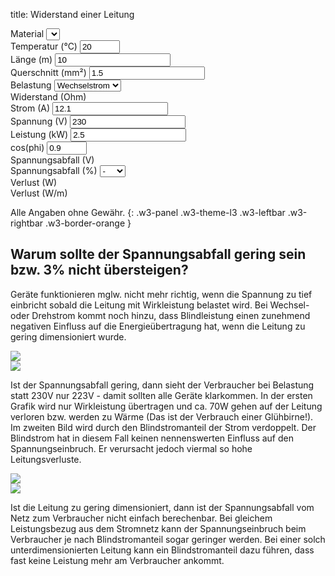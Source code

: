 title: Widerstand einer Leitung

<div class="w3-row-padding" style="padding-left: 0px;">
  <div class="w3-quarter">
    <label for="materials">Material</label>
    <select class="w3-select w3-border w3-theme-l1" name="materials" id="materials" onChange="calcWireResistance();"></select>
  </div>
  <div class="w3-quarter">
    <label for="temperature">Temperatur (°C)</label>
    <input class="w3-input w3-border w3-hover-theme w3-theme-l1" name="temperature" id="temperature" type="number" min="0" max="100" value="20" onChange="calcWireResistance();">
  </div>
  <div class="w3-quarter">
    <label for="wire-length">Länge (m)</label>
    <input class="w3-input w3-border w3-hover-theme w3-theme-l1" name="wire-length" id="wire-length" type="number" min="0.01" value="10" onChange="calcWireResistance();">
  </div>
  <div class="w3-quarter">
    <label for="cross-section">Querschnitt (mm²)</label>
    <input class="w3-input w3-border w3-hover-theme w3-theme-l1" name="cross-section" id="cross-section" type="number" min="0.1" value="1.5" onChange="calcWireResistance();">
  </div>
</div>

<div class="w3-row-padding" style="padding-left: 0px;">
  <div class="w3-quarter">
    <label for="wire-load">Belastung</label>
    <select class="w3-select w3-border w3-theme-l1" name="wire-load" id="wire-load" onChange="changeLoad();">
      <option value="1">Einzelleiter</option>
      <option value="2">Gleichstrom</option>
      <option value="2" selected>Wechselstrom</option>
      <option value="1.732">Drehstrom</option>
    </select>
  </div>
  <div class="w3-quarter">
    <label for="wire-resist">Widerstand (Ohm)</label>
    <pre style="margin-top: 0px !important; margin-bottom: 0px !important;"><code id="wire-resist" name="wire-resist"></code></pre>
  </div>
</div>

<div class="w3-row-padding" style="padding-left: 0px;">
  <div class="w3-quarter">
    <label for="current">Strom (A)</label>
    <input class="w3-input w3-border w3-hover-theme w3-theme-l1" name="current" id="current" type="number" min="0" value="12.1" onChange="calcPower();">
  </div>
  <div class="w3-quarter">
    <label for="voltage">Spannung (V)</label>
    <input class="w3-input w3-border w3-hover-theme w3-theme-l1" name="voltage" id="voltage" type="number" min="0" value="230" onChange="calcPower();">
  </div>
  <div class="w3-quarter">
    <label for="power">Leistung (kW)</label>
    <input class="w3-input w3-border w3-hover-theme w3-theme-l1" name="power" id="power" type="number" min="0" value="2.5" onChange="calcCurrent();">
  </div>
  <div class="w3-quarter" id="cosphi-input">
    <label for="cosphi">cos(phi)</label>
    <input class="w3-input w3-border w3-hover-theme w3-theme-l1" name="cosphi" id="cosphi" type="number" min="0.8" max="1" value="0.9" onChange="calcCurrent();">
  </div>
</div>

<div class="w3-row-padding" style="padding-left: 0px;">
  <div class="w3-quarter">
    <label for="wire-voltage-drop">Spannungsabfall (V)</label>
    <pre style="margin-top: 0px !important; margin-bottom: 0px !important;"><code id="wire-voltage-drop" name="wire-voltage-drop"></code></pre>
  </div>
  <div class="w3-quarter">
    <label for="wire-vpercent-drop">Spannungsabfall (%)</label>
    <select class="w3-select w3-border w3-theme-l1" name="wire-vpercent-drop" id="wire-vpercent-drop" onclick="calculateCrossSection();">
      <option value="0" disabled selected>-</option>
      <option value="0.5">0,5</option>
      <option value="1">1</option>
      <option value="2">2</option>
      <option value="3">3</option>
    </select>
  </div>
  <div class="w3-quarter">
    <label for="wire-losses">Verlust (W)</label>
    <pre style="margin-top: 0px !important; margin-bottom: 0px !important;"><code id="wire-losses" name="wire-losses"></code></pre>
  </div>
  <div class="w3-quarter">
    <label for="wire-losses-perm">Verlust (W/m)</label>
    <pre style="margin-top: 0px !important; margin-bottom: 0px !important;"><code id="wire-losses-perm" name="wire-losses-perm"></code></pre>
  </div>
</div>

Alle Angaben ohne Gewähr.
{: .w3-panel .w3-theme-l3 .w3-leftbar .w3-rightbar .w3-border-orange }

## Warum sollte der Spannungsabfall gering sein bzw. 3% nicht übersteigen?

Geräte funktionieren mglw. nicht mehr richtig, wenn die Spannung zu tief einbricht sobald die Leitung mit Wirkleistung belastet wird.
Bei Wechsel- oder Drehstrom kommt noch hinzu, dass Blindleistung einen zunehmend negativen Einfluss auf die Energieübertragung hat,
wenn die Leitung zu gering dimensioniert wurde.

<div class="w3-cell-row">
  <div class="w3-cell w3-container w3-mobile">
    <img src="cosphi10ud03.svg">
  </div>
  <div class="w3-cell w3-container w3-mobile">
    <img src="cosphi05ud03.svg">
  </div>
</div>

Ist der Spannungsabfall gering, dann sieht der Verbraucher bei Belastung statt 230V nur 223V - damit sollten alle Geräte klarkommen.
In der ersten Grafik wird nur Wirkleistung übertragen und ca. 70W gehen auf der Leitung verloren bzw. werden zu Wärme (Das ist der Verbrauch einer Glühbirne!).
Im zweiten Bild wird durch den Blindstromanteil der Strom verdoppelt.
Der Blindstrom hat in diesem Fall keinen nennenswerten Einfluss auf den Spannungseinbruch.
Er verursacht jedoch viermal so hohe Leitungsverluste.

<div class="w3-cell-row">
  <div class="w3-cell w3-container w3-mobile">
    <img src="cosphi10ud15.svg">
  </div>
  <div class="w3-cell w3-container w3-mobile">
    <img src="cosphi05ud11.svg">
  </div>
</div>

Ist die Leitung zu gering dimensioniert, dann ist der Spannungsabfall vom Netz zum Verbraucher nicht einfach berechenbar.
Bei gleichem Leistungsbezug aus dem Stromnetz kann der Spannungseinbruch beim Verbraucher je nach Blindstromanteil sogar geringer werden.
Bei einer solch unterdimensionierten Leitung kann ein Blindstromanteil dazu führen, dass fast keine Leistung mehr am Verbraucher ankommt.

<script>
var materials = [
  {"name": "Kupfer", "roh20": "0.0178", "alpha": "3.9"},
  {"name": "Aluminium", "roh20": "0.0287", "alpha": "3.8"},
  {"name": "Eisen", "roh20": "0.10", "alpha": "6.1"},
  {"name": "Gold", "roh20": "0.022", "alpha": "3.9"}
];
</script>
<script type="text/javascript" src="wire.js"></script>
